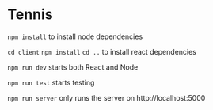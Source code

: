 # Tennis

```npm install``` to install node dependencies

```cd client``` ```npm install``` ```cd ..``` to install react dependencies

```npm run dev``` starts both React and Node

```npm run test``` starts testing

```npm run server``` only runs the server on http://localhost:5000
